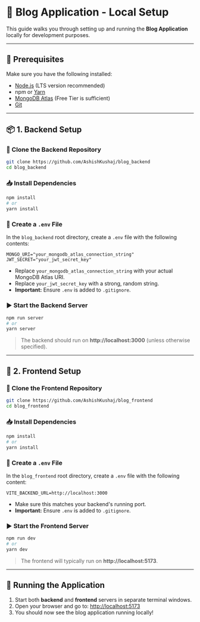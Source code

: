 # 📝 Blog Application - Local Setup

This guide walks you through setting up and running the **Blog Application** locally for development purposes.

---

## 🔧 Prerequisites

Make sure you have the following installed:

- [Node.js](https://nodejs.org/) (LTS version recommended)
- npm or [Yarn](https://yarnpkg.com/)
- [MongoDB Atlas](https://www.mongodb.com/cloud/atlas) (Free Tier is sufficient)
- [Git](https://git-scm.com/)

---

## 📦 1. Backend Setup

### 🔁 Clone the Backend Repository

```bash
git clone https://github.com/AshishKushaj/blog_backend
cd blog_backend
```

### 📥 Install Dependencies

```bash
npm install
# or
yarn install
```

### 🔐 Create a `.env` File

In the `blog_backend` root directory, create a `.env` file with the following contents:

```env
MONGO_URI="your_mongodb_atlas_connection_string"
JWT_SECRET="your_jwt_secret_key"
```

- Replace `your_mongodb_atlas_connection_string` with your actual MongoDB Atlas URI.
- Replace `your_jwt_secret_key` with a strong, random string.
- **Important:** Ensure `.env` is added to `.gitignore`.

### ▶️ Start the Backend Server

```bash
npm run server
# or
yarn server
```

> The backend should run on **http://localhost:3000** (unless otherwise specified).

---

## 🎨 2. Frontend Setup

### 🔁 Clone the Frontend Repository

```bash
git clone https://github.com/AshishKushaj/blog_frontend
cd blog_frontend
```

### 📥 Install Dependencies

```bash
npm install
# or
yarn install
```

### 🔐 Create a `.env` File

In the `blog_frontend` root directory, create a `.env` file with the following content:

```env
VITE_BACKEND_URL=http://localhost:3000
```

- Make sure this matches your backend's running port.
- **Important:** Ensure `.env` is added to `.gitignore`.

### ▶️ Start the Frontend Server

```bash
npm run dev
# or
yarn dev
```

> The frontend will typically run on **http://localhost:5173**.

---

## 🚀 Running the Application

1. Start both **backend** and **frontend** servers in separate terminal windows.
2. Open your browser and go to: [http://localhost:5173](http://localhost:5173)
3. You should now see the blog application running locally!

